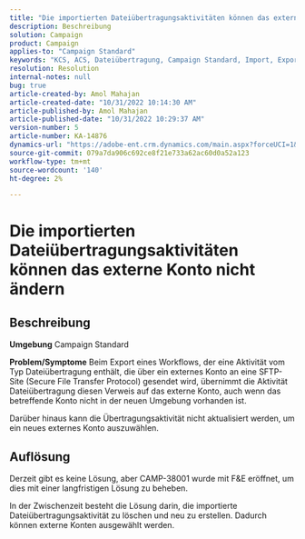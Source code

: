 ```yaml
---
title: "Die importierten Dateiübertragungsaktivitäten können das externe Konto nicht ändern"
description: Beschreibung
solution: Campaign
product: Campaign
applies-to: "Campaign Standard"
keywords: "KCS, ACS, Dateiübertragung, Campaign Standard, Import, Export, Workflow"
resolution: Resolution
internal-notes: null
bug: true
article-created-by: Amol Mahajan
article-created-date: "10/31/2022 10:14:30 AM"
article-published-by: Amol Mahajan
article-published-date: "10/31/2022 10:29:37 AM"
version-number: 5
article-number: KA-14876
dynamics-url: "https://adobe-ent.crm.dynamics.com/main.aspx?forceUCI=1&pagetype=entityrecord&etn=knowledgearticle&id=955df4cb-0459-ed11-9561-6045bd006079"
source-git-commit: 079a7da906c692ce8f21e733a62ac60d0a52a123
workflow-type: tm+mt
source-wordcount: '140'
ht-degree: 2%

---
```


# Die importierten Dateiübertragungsaktivitäten können das externe Konto nicht ändern

## Beschreibung

<b>Umgebung</b>
Campaign Standard


<b>Problem/Symptome</b>
Beim Export eines Workflows, der eine Aktivität vom Typ Dateiübertragung enthält, die über ein externes Konto an eine SFTP-Site (Secure File Transfer Protocol) gesendet wird, übernimmt die Aktivität Dateiübertragung diesen Verweis auf das externe Konto, auch wenn das betreffende Konto nicht in der neuen Umgebung vorhanden ist.

Darüber hinaus kann die Übertragungsaktivität nicht aktualisiert werden, um ein neues externes Konto auszuwählen.


## Auflösung


Derzeit gibt es keine Lösung, aber CAMP-38001 wurde mit F&amp;E eröffnet, um dies mit einer langfristigen Lösung zu beheben.

In der Zwischenzeit besteht die Lösung darin, die importierte Dateiübertragungsaktivität zu löschen und neu zu erstellen. Dadurch können externe Konten ausgewählt werden.
